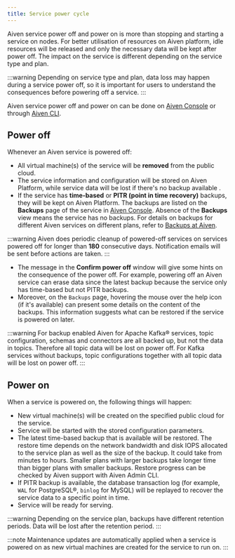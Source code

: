 ```yaml
---
title: Service power cycle
---
```


Aiven service power off and power on is more than stopping and starting
a service on nodes. For better utilisation of resources on Aiven
platform, idle resources will be released and only the necessary data
will be kept after power off. The impact on the service is different
depending on the service type and plan.

:::warning
Depending on service type and plan, data loss may happen during a
service power off, so it is important for users to understand the
consequences before powering off a service.
:::

Aiven service power off and power on can be done on [Aiven
Console](https://console.aiven.io) or through
[Aiven CLI](/docs/platform/howto/pause-from-cli).

## Power off

Whenever an Aiven service is powered off:

-   All virtual machine(s) of the service will be **removed** from the
    public cloud.
-   The service information and configuration will be stored on Aiven
    Platform, while service data will be lost if there's no backup
    available .
-   If the service has **time-based** or **PITR (point in time
    recovery)** backups, they will be kept on Aiven Platform. The
    backups are listed on the **Backups** page of the service in [Aiven
    Console](https://console.aiven.io). Absence of the **Backups** view
    means the service has no backups. For details on backups for
    different Aiven services on different plans, refer to
    [Backups at Aiven](/docs/platform/concepts/service_backups).

:::warning
Aiven does periodic cleanup of powered-off services on services powered
off for longer than **180** consecutive days. Notification emails will
be sent before actions are taken.
:::

-   The message in the **Confirm power off** window will give some hints
    on the consequence of the power off. For example, powering off an
    Aiven service can erase data since the latest backup because the
    service only has time-based but not PITR backups.
-   Moreover, on the `Backups` page, hovering the mouse over the help
    icon (if it's available) can present some details on the content of
    the backups. This information suggests what can be restored if the
    service is powered on later.

:::warning
For backup enabled Aiven for Apache Kafka® services, topic
configuration, schemas and connectors are all backed up, but not the
data in topics. Therefore all topic data will be lost on power off. For
Kafka services without backups, topic configurations together with all
topic data will be lost on power off.
:::

## Power on

When a service is powered on, the following things will happen:

-   New virtual machine(s) will be created on the specified public cloud
    for the service.
-   Service will be started with the stored configuration parameters.
-   The latest time-based backup that is available will be restored. The
    restore time depends on the network bandwidth and disk IOPS
    allocated to the service plan as well as the size of the backup. It
    could take from minutes to hours. Smaller plans with larger backups
    take longer time than bigger plans with smaller backups. Restore
    progress can be checked by Aiven support with Aiven Admin CLI.
-   If PITR backup is available, the database transaction log (for example,
    `WAL` for PostgreSQL®, `binlog` for MySQL) will be replayed to
    recover the service data to a specific point in time.
-   Service will be ready for serving.

:::warning
Depending on the service plan, backups have different retention periods.
Data will be lost after the retention period.
:::

:::note
Maintenance updates are automatically applied when a service is powered
on as new virtual machines are created for the service to run on.
:::
